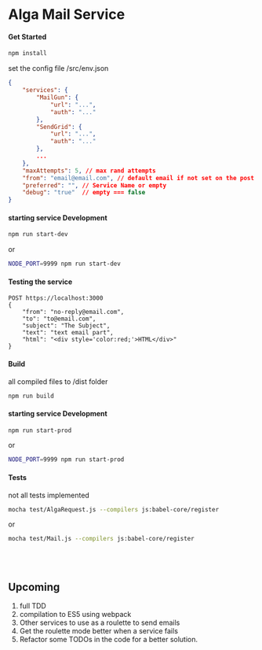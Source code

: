 # Alga Mail Service


#### Get Started
````bash
npm install
````
set the config file
/src/env.json
````json
{
    "services": {
        "MailGun": {
            "url": "...",
            "auth": "..."
        },
        "SendGrid": {
            "url": "...",
            "auth": "..."
        },
        ...
    },
    "maxAttempts": 5, // max rand attempts 
    "from": "email@email.com", // default email if not set on the post request
    "preferred": "", // Service Name or empty
    "debug": "true"  // empty === false
}
````
#### starting service Development
````bash
npm run start-dev
````
or
````bash
NODE_PORT=9999 npm run start-dev
````

#### Testing the service
````
POST https://localhost:3000 
{
	"from": "no-reply@email.com",
	"to": "to@email.com",
	"subject": "The Subject",
	"text": "text email part",
	"html": "<div style='color:red;'>HTML</div>"
}      
````

#### Build
all compiled files to /dist folder
````bash
npm run build
````

#### starting service Development
````bash
npm run start-prod
````
or
````bash
NODE_PORT=9999 npm run start-prod
````

#### Tests
not all tests implemented
````bash
mocha test/AlgaRequest.js --compilers js:babel-core/register
````
or 
````bash
mocha test/Mail.js --compilers js:babel-core/register
````



<br><br>
## Upcoming
1. full TDD
2. compilation to ES5 using webpack
3. Other services to use as a roulette to send emails
4. Get the roulette mode better when a service fails
5. Refactor some TODOs in the code for a better solution.


